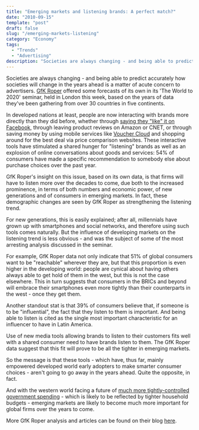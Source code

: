 ```yaml
---
title: "Emerging markets and listening brands: A perfect match?"
date: "2010-09-15"
template: "post"
draft: false
slug: "/emerging-markets-listening"
category: "Economy"
tags:
  - "Trends"
  - "Advertising"
description: "Societies are always changing - and being able to predict accurately how societies will change in the years ahead is a matter of acute concern to advertisers."
---
```


Societies are always changing - and being able to predict accurately how societies will change in the years ahead is a matter of acute concern to advertisers. [GfK Roper](http://www.gfknop.com/events/consumertrends/index.en.html) offered some forecasts of its own in its 'The World to 2020' seminar, held in London this week, based on the years of data they've been gathering from over 30 countries in five continents.

In developed nations at least, people are now interacting with brands more directly than they did before, whether through [saying they "like" it on Facebook](http://developers.facebook.com/docs/reference/plugins/like), through leaving product reviews on Amazon or CNET, or through saving money by using mobile services like [Voucher Cloud](http://www.vouchercloud.com/) and shopping around for the best deal via price comparison websites. These interactive tools have stimulated a shared hunger for "listening" brands as well as an explosion of online conversations about goods and services: 54% of consumers have made a specific recommendation to somebody else about purchase choices over the past year.

GfK Roper's insight on this issue, based on its own data, is that firms will have to listen more over the decades to come, due both to the increased prominence, in terms of both numbers and economic power, of new generations and of consumers in emerging markets. In fact, these demographic changes are seen by GfK Roper as strengthening the listening trend.

For new generations, this is easily explained; after all, millennials have grown up with smartphones and social networks, and therefore using such tools comes naturally. But the influence of developing markets on the listening trend is less obvious - and was the subject of some of the most arresting analysis discussed in the seminar.

For example, GfK Roper data not only indicate that 51% of global consumers want to be "reachable" wherever they are, but that this proportion is even higher in the developing world: people are cynical about having others always able to get hold of them in the west, but this is not the case elsewhere. This in turn suggests that consumers in the BRICs and beyond will embrace their smartphones even more tightly than their counterparts in the west - once they get them.

Another standout stat is that 39% of consumers believe that, if someone is to be "influential", the fact that they listen to them is important. And being able to listen is cited as the single most important characteristic for an influencer to have in Latin America.

Use of new media tools allowing brands to listen to their customers fits well with a shared consumer need to have brands listen to them. The GfK Roper data suggest that this fit will prove to be all the tighter in emerging markets.

So the message is that these tools - which have, thus far, mainly empowered developed world early adopters to make smarter consumer choices - aren't going to go away in the years ahead. Quite the opposite, in fact.

And with the western world facing a future of [much more tightly-controlled government spending](http://www.businessweek.com/news/2010-09-09/euro-nations-have-yet-to-start-cutbacks-in-earnest-fitch-says.html) - which is likely to be reflected by tighter household budgets - emerging markets are likely to become much more important for global firms over the years to come.

More GfK Roper analysis and articles can be found on their blog [here](http://www.gfkroperpulse.co.uk/).
